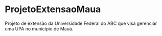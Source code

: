 # ProjetoExtensaoMaua
Projeto de extensão da Universidade Federal do ABC que visa gerenciar uma UPA no município de Mauá.
